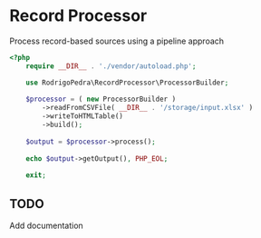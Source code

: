 # Record Processor

Process record-based sources using a pipeline approach

```php
<?php
    require __DIR__ . './vendor/autoload.php';

    use RodrigoPedra\RecordProcessor\ProcessorBuilder;
    
    $processor = ( new ProcessorBuilder )
        ->readFromCSVFile( __DIR__ . '/storage/input.xlsx' )
        ->writeToHTMLTable()
        ->build();
    
    $output = $processor->process();
    
    echo $output->getOutput(), PHP_EOL;
    
    exit;
```

## TODO

Add documentation
